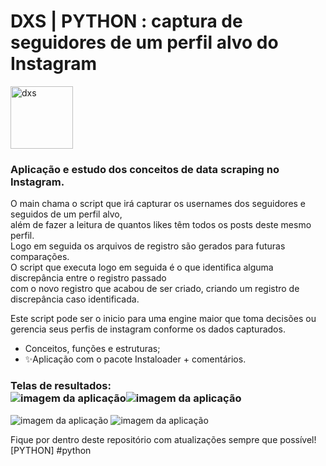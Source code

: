 # DXS | PYTHON : captura de seguidores de um perfil alvo do Instagram
<img src="https://dataxstudios.com.br/assets/images/logo_DXS_400_190.png" alt="dxs" width="100"/> 

### Aplicação e estudo dos conceitos de data scraping no Instagram.<br>
O main chama o script que irá capturar os usernames dos seguidores e seguidos de um perfil alvo,<br>
além de fazer a leitura de quantos likes têm todos os posts deste mesmo perfil.<br>
Logo em seguida os arquivos de registro são gerados para futuras comparações.<br>
O script que executa logo em seguida é o que identifica alguma discrepância entre o registro passado<br>
com o novo registro que acabou de ser criado, criando um registro de discrepância caso identificada.<br>

Este script pode ser o inicio para uma engine maior que toma decisões ou gerencia seus perfis de instagram
conforme os dados capturados.

- Conceitos, funções e estruturas;
- ✨Aplicação com o pacote Instaloader + comentários.

### Telas de resultados:<br>![imagem da aplicação](https://dataxstudios.com.br/assets/images/github/python_instagram_data_scraping_1.PNG)![imagem da aplicação](https://dataxstudios.com.br/assets/images/github/python_instagram_data_scraping_2.PNG)
![imagem da aplicação](https://dataxstudios.com.br/assets/images/github/python_instagram_data_scraping_3.PNG)
![imagem da aplicação](https://dataxstudios.com.br/assets/images/github/python_instagram_data_scraping_4.PNG)

Fique por dentro deste repositório com atualizações sempre que possível!<br>[PYTHON] #python



